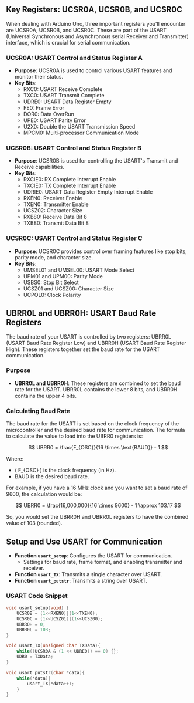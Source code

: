 ## Key Registers: UCSR0A, UCSR0B, and UCSR0C

When dealing with Arduino Uno, three important registers you'll encounter are UCSR0A, UCSR0B, and UCSR0C. These are part of the USART (Universal Synchronous and Asynchronous serial Receiver and Transmitter) interface, which is crucial for serial communication.

### UCSR0A: USART Control and Status Register A

- **Purpose**: UCSR0A is used to control various USART features and monitor their status.
- **Key Bits**:
  - RXC0: USART Receive Complete
  - TXC0: USART Transmit Complete
  - UDRE0: USART Data Register Empty
  - FE0: Frame Error
  - DOR0: Data OverRun
  - UPE0: USART Parity Error
  - U2X0: Double the USART Transmission Speed
  - MPCM0: Multi-processor Communication Mode

### UCSR0B: USART Control and Status Register B

- **Purpose**: UCSR0B is used for controlling the USART's Transmit and Receive capabilities.
- **Key Bits**:
  - RXCIE0: RX Complete Interrupt Enable
  - TXCIE0: TX Complete Interrupt Enable
  - UDRIE0: USART Data Register Empty Interrupt Enable
  - RXEN0: Receiver Enable
  - TXEN0: Transmitter Enable
  - UCSZ02: Character Size
  - RXB80: Receive Data Bit 8
  - TXB80: Transmit Data Bit 8

### UCSR0C: USART Control and Status Register C

- **Purpose**: UCSR0C provides control over framing features like stop bits, parity mode, and character size.
- **Key Bits**:
  - UMSEL01 and UMSEL00: USART Mode Select
  - UPM01 and UPM00: Parity Mode
  - USBS0: Stop Bit Select
  - UCSZ01 and UCSZ00: Character Size
  - UCPOL0: Clock Polarity



## UBRR0L and UBRR0H: USART Baud Rate Registers

The baud rate of your USART is controlled by two registers: UBRR0L (USART Baud Rate Register Low) and UBRR0H (USART Baud Rate Register High). These registers together set the baud rate for the USART communication.

### Purpose

- **UBRR0L and UBRR0H**: These registers are combined to set the baud rate for the USART. UBRR0L contains the lower 8 bits, and UBRR0H contains the upper 4 bits.

### Calculating Baud Rate

The baud rate for the USART is set based on the clock frequency of the microcontroller and the desired baud rate for communication. The formula to calculate the value to load into the UBRR0 registers is:

$$ UBRR0 = \frac{F_{OSC}}{16 \times \text{BAUD}} - 1 $$

Where:
- \( F_{OSC} \) is the clock frequency (in Hz).
- BAUD is the desired baud rate.

For example, if you have a 16 MHz clock and you want to set a baud rate of 9600, the calculation would be:

$$ UBRR0 = \frac{16,000,000}{16 \times 9600} - 1 \approx 103.17 $$

So, you would set the UBRR0H and UBRR0L registers to have the combined value of 103 (rounded).


## Setup and Use USART for Communication
- **Function `usart_setup`**: Configures the USART for communication.
  - Settings for baud rate, frame format, and enabling transmitter and receiver.
- **Function `usart_TX`**: Transmits a single character over USART.
- **Function `usart_putstr`**: Transmits a string over USART.

### USART Code Snippet
```c
void usart_setup(void) {
    UCSR0B = (1<<RXEN0)|(1<<TXEN0);
    UCSR0C = (1<<UCSZ01)|(1<<UCSZ00);
    UBRR0H = 0;
    UBRR0L = 103;
}

void usart_TX(unsigned char TXData){
    while((UCSR0A & (1 << UDRE0)) == 0) {};
    UDR0 = TXData;
}

void usart_putstr(char *data){
    while(*data){
        usart_TX(*data++);
    }
}
```

